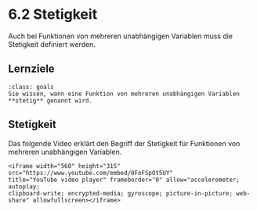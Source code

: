 # 6.2 Stetigkeit

Auch bei Funktionen von mehreren unabhängigen Variablen muss die Stetigkeit
definiert werden.

## Lernziele

```{admonition} Lernziele
:class: goals
Sie wissen, wann eine Funktion von mehreren unabhängigen Variablen **stetig** genannt wird.
```

## Stetigkeit

Das folgende Video erklärt den Begriff der Stetigkeit für Funktionen von
mehreren unabhängigen Variablen.

```{dropdown} Video "Stetigkeit" von Mathematische Methoden
<iframe width="560" height="315" src="https://www.youtube.com/embed/0FoFSpOt5UY"
title="YouTube video player" frameborder="0" allow="accelerometer; autoplay; 
clipboard-write; encrypted-media; gyroscope; picture-in-picture; web-share" allowfullscreen></iframe>
```
